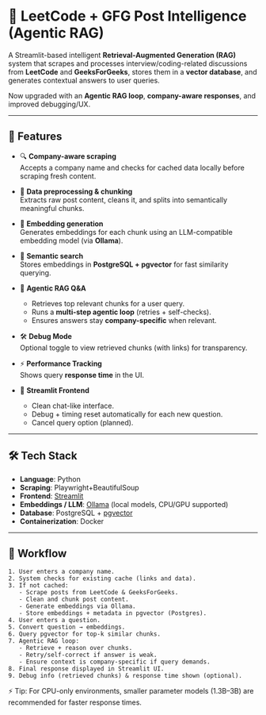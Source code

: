 # 🧠 LeetCode + GFG Post Intelligence (Agentic RAG)

A Streamlit-based intelligent **Retrieval-Augmented Generation (RAG)** system that scrapes and processes interview/coding-related discussions from **LeetCode** and **GeeksForGeeks**, stores them in a **vector database**, and generates contextual answers to user queries.  

Now upgraded with an **Agentic RAG loop**, **company-aware responses**, and improved debugging/UX.

---

## 🚀 Features

- 🔍 **Company-aware scraping**  
  Accepts a company name and checks for cached data locally before scraping fresh content.  

- 🧼 **Data preprocessing & chunking**  
  Extracts raw post content, cleans it, and splits into semantically meaningful chunks.  

- 🧠 **Embedding generation**  
  Generates embeddings for each chunk using an LLM-compatible embedding model (via **Ollama**).  

- 🧮 **Semantic search**  
  Stores embeddings in **PostgreSQL + pgvector** for fast similarity querying.  

- 🤖 **Agentic RAG Q&A**  
  - Retrieves top relevant chunks for a user query.  
  - Runs a **multi-step agentic loop** (retries + self-checks).  
  - Ensures answers stay **company-specific** when relevant.  

- 🛠 **Debug Mode**  
  Optional toggle to view retrieved chunks (with links) for transparency.  

- ⚡ **Performance Tracking**  
  Shows query **response time** in the UI.  

- 🎨 **Streamlit Frontend**  
  - Clean chat-like interface.  
  - Debug + timing reset automatically for each new question.  
  - Cancel query option (planned).  

---

## 🛠️ Tech Stack

- **Language**: Python 
- **Scraping**: Playwright+BeautifulSoup 
- **Frontend**: [Streamlit](https://streamlit.io/)  
- **Embeddings / LLM**: [Ollama](https://ollama.com/) (local models, CPU/GPU supported)  
- **Database**: PostgreSQL + [pgvector](https://github.com/pgvector/pgvector)  
- **Containerization**: Docker  

---

## 🧩 Workflow

```text
1. User enters a company name.
2. System checks for existing cache (links and data).
3. If not cached:
   - Scrape posts from LeetCode & GeeksForGeeks.
   - Clean and chunk post content.
   - Generate embeddings via Ollama.
   - Store embeddings + metadata in pgvector (Postgres).
4. User enters a question.
5. Convert question → embeddings.
6. Query pgvector for top-k similar chunks.
7. Agentic RAG loop:
   - Retrieve + reason over chunks.
   - Retry/self-correct if answer is weak.
   - Ensure context is company-specific if query demands.
8. Final response displayed in Streamlit UI.
9. Debug info (retrieved chunks) & response time shown (optional).
```


⚡ Tip: For CPU-only environments, smaller parameter models (1.3B–3B) are recommended for faster response times.